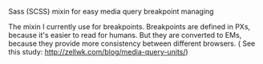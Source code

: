 Sass (SCSS) mixin for easy media query breakpoint managing

The mixin I currently use for breakpoints. Breakpoints are defined in PXs, because it's easier to read for humans. But they are converted to EMs, because they provide more consistency between different browsers. ( See this study: http://zellwk.com/blog/media-query-units/)

